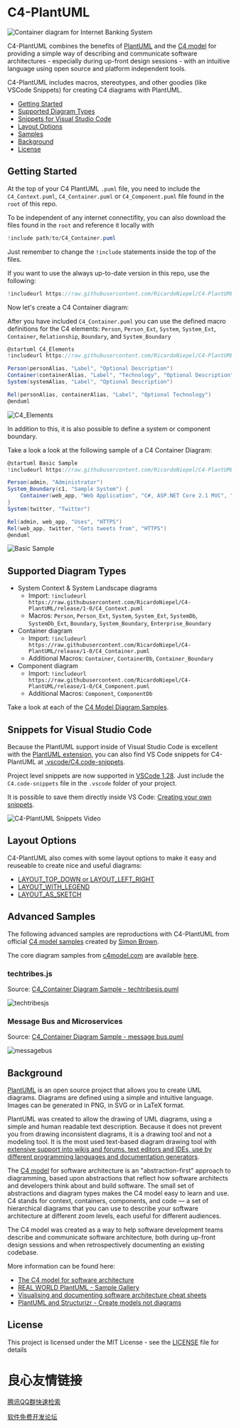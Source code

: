 # C4-PlantUML

![Container diagram for Internet Banking System](http://www.plantuml.com/plantuml/png/pPLjZzCu4CVVzrECojlssbrWsKFTYZwmEX2zwrrw1n8WD4ccgOLZHxQpfHnyztDSDoJhLjp3eYChhTePpzy__psPFj46bIbptj7lcIXGOGufhR7aPaKVp8IpJEGa32Js7wd6ggt2uYLBpGREXyD6FCSF2z8QCuhOHuApXysaeiIWo3Z1dnsmJsGrIPfTGTTIc7t1kSle3QPooqG6Q-IQEf-RW6WmHltVH2PAoQrNc4ak5ToxS8-BL4fXjAd_-TYnHgDObY95jHkF3tHjXbF4ms23MnWFtEEYKwbIKgVYaTbnWXJrXj9Jb0KfBOLZ37cyyBLxQemmEiNaVQQgy_hSyFB1-QDfY3XyT7zwSNsAnROPAO7ytRU1khYi_aAeoqdrTmfAxxIX_AvPpiukBgVpaEN-xD7rRFXLWxuDr8_kEMrG-E9z3_vubE_4dk3E4YkEJ92wQvm7zo_dyuV_qAB_ZyR80eo4M1eZBH6hB69IT3Oi9T0rH8TJHY85nRADwNowWjPZlw_i8lZK-JJoGsRiCx0V6YxbN_KwTMYCvXhVOcEtODymBkwlEQXjhl6dtTVMbjgK9T_pTmmpd61MvrA6MNKLQwdWcQWaoLWNXRsZ328dtQcx1hfNLxDIMwD8lH5l14mWyLz1hi5i269RseCjCnj_AEGk1fWazbgCxa9ZkAEk1Tgx12Ylzonlkz3y1NC2PxvZMW8lAOP9KN2Me67IiWu68yq-qkEpy_7hvtY3FOWALIal_fYz7Gsgt7WmSAUQ4sSt5j4TI1iha3WtIHX0aRfm3HWVl5fEkj1kP0ktfVWT5aN85x7gKt-96LMS8L-KA5QO7an4Ld9Kjn2NIjwmb3GWvyTvrgLmZOoScHqOQOrsFckuOLYLC5NHGQpaLfCwmguB3BaNCcRy2FBiNWzUOOwAYPEem5dE3AMWorXRLBd-s-WwOC_t82dTi8H2Uf-lpVUZnfrXxZ-tJn3z-W8EcLj7Y8nKfA7Kf41HnhHHQFc0YRLKkMkm7cniNGfOcWqaYb8IXY7NlQhnIMlWChDVo2G_XB0rNUZtPFdiQtqybybxKlKxVQfLlkApizRkTeGkHhk1IAsNp0xC5jxJ_W8PzuF2RRVQ433XPzE29KfgkJRmz4EoiLNanrKNmfz5jnVbo0wHzbPs8x5McDEjyTIy8UJyq5M93TGdRLmKO2nBywMbUlLawe5HA3GwJ_nTdUJqoWVIWnpq--F3Im-FA-ohtpNfzhNzj5ejeo-tr6rNwmB_NMMZvHi2tSu1fwNjPvnDsvYhRjpooVrHxqJIW-VHBpyF0fR6zdUYLx-oe_uHiTy8Kmrh9NCtaxUA6T9WP7i3hp-VpewvPfNxhOxpsX49gqtzAbDfTZlDHROg00gAIir4TembMgoMJPQca7MjtLTDumAjWNVlrU95QDuJgrdc_2y0 "Container diagram for Internet Banking System")

C4-PlantUML combines the benefits of [PlantUML](http://en.plantuml.com/) and the [C4 model](https://c4model.com/) for providing a simple way of describing and communicate software architectures - especially during up-front design sessions - with an intuitive language using open source and platform independent tools.

C4-PlantUML includes macros, stereotypes, and other goodies (like VSCode Snippets) for creating C4 diagrams with PlantUML.

* [Getting Started](#getting-started)
* [Supported Diagram Types](#supported-diagram-types)
* [Snippets for Visual Studio Code](#snipptes-for-visual-studio-code)
* [Layout Options](#layout-options)
* [Samples](#advanced-samples)
* [Background](#background)
* [License](#license)

## Getting Started

At the top of your C4 PlantUML `.puml` file, you need to include the `C4_Context.puml`, `C4_Container.puml` or `C4_Component.puml` file found in the `root` of this repo.

To be independent of any internet connectifity, you can also download the files found in the `root` and reference it locally with

```c#
!include path/to/C4_Container.puml
```

Just remember to change the `!include` statements inside the top of the files.

If you want to use the always up-to-date version in this repo, use the following:

```c#
!includeurl https://raw.githubusercontent.com/RicardoNiepel/C4-PlantUML/release/1-0/C4_Container.puml
```

Now let's create a C4 Container diagram:

After you have included `C4_Container.puml` you can use the defined macro definitions for the C4 elements: `Person`, `Person_Ext`, `System`, `System_Ext`, `Container`, `Relationship`, `Boundary`, and `System_Boundary`

```csharp
@startuml C4_Elements
!includeurl https://raw.githubusercontent.com/RicardoNiepel/C4-PlantUML/release/1-0/C4_Container.puml

Person(personAlias, "Label", "Optional Description")
Container(containerAlias, "Label", "Technology", "Optional Description")
System(systemAlias, "Label", "Optional Description")

Rel(personAlias, containerAlias, "Label", "Optional Technology")
@enduml
```

![C4_Elements](http://www.plantuml.com/plantuml/png/xLXhKziu5FtkNw663oqpOGcq1PODcUPX2hCXOV8Ojaix6H4hYQUEv96KGdQx_tqbsH5EX5Phf_2fOWQCTU-vvrx9HuyFZ4FA5_F8UmsQ92AKYOSTP_EyLm6QX1W1l-rV-Pt1wBmhVZMxxMuFx9ohvWcaFbz68Pxcn1pupOjEWjY__DC71uUUnxw6E8OKpe4mWek83z03hqVX5CyHvc0iVY6QDRkdCBu90pu3XvLAvlqSFbmXnk0KzSE_43XuNybwKJJc44yZ1FxsW6XzWOe8NyRed62UU1og7ZQ30RaNoO49Z1Zo_id2r2abzoc4AYlOEL9DlP5Gvjji00bcSgfMxyW21v0kQxKLlmqM5iuL8y86ZtUggRSDGWD4RU_bY28GG3P3WQJv6hJXaYnulY6EY63Shd_g3WUZUd_K_zqVD2yoAT_1yTSfbSccF7pVRxIQ6OiPnC4z3Jb7672wGEO4aTbru1o1KfFCmp7eGyp0LR_a9NC5J0YHVweJ8kUF37D6KL2xWHIBUfvMzsL73JGfWXm5mfo286JZ1MCXmMM04GeOu0JS8V0DHc4WhRnN20UFAUfyLxaEkjUZLlUc8_nYvKiu9u9nACTOm6xQj_tpmQXt-V5Y028quTA5XjCPptY8mZUIMH6Yl1zlwhXyWqOY0yZA08qYU8UYtSo7K3exIz-MmDeCX0oaVcv0-I1dvDF0u3Rf_MAF83BheGZAbDaiZ7CcAbn7Aqu7vHNeuHezNTApKcaNh8op7TeFd4hokYovmd0qdk6judt6-_jL9hxZqmsXhDscy5-g-xA_jhzVMgk1u3QXP5uMPYGprYbjiwiCIdjxjTAk4qCdPeAPDXfrhMuDySc_IHsKjqdGx9CCgtjxag4RokJfCDBWQ-WT9Bx0EqAB55DaxSOgMjIdQwfZ52okm7H3RblaJUAj8iMLmcfKkBLzQUtOv1xRYLf2Eo5CXkuqDietB5A-uRMHu73xujcGOnj5EtqdWCbjcAjixI9baqkqaLvx-yBPiT64subQGbiW70pRkShNAr8-kRanS-pzWFhPmOLuMIjepyEDOP9qP_AuWmONA8fHxWEOSDRge639RggrOEzs5WO1mbzQUwfZpMVey1a-uTDp-FIUy6axVDgfZpekZacCJa4Ti53j41cPy7j8nSEISJJ_HPXSqt0EwHAW2Cc37pi5WvbX248CcCII7lr571FA1MB6wHgHM0I0EDZqPUdUEbg2CS5OFA40S0Au8ymbvWW7mXOkWX3XiSZ3_uReyeu4oxBSwC-06l5m32CL5nEyz_WcLeJA0fA5GK9Cp0drJ2RhmGFq3KKabfa8I2ZAKlJmVktt-jtEgF5nTNAldBmxF6xeVl-FWT_hrDiZm_3eHFvem_wd_i2_olGV71oTD5eca67ugsfvxmeinsFv-H1Sgvc7TttIDUyhbAdJeB5n8jseY7bohXo_RHoTMq_ow46Gmp0QlI1dFGfEyYTr-MCbdqp_b-2iPvQLwjlcyNcpugxp2t8sPxkxpjlVeznS3Yv6RV-ZtsbvCwaRJAVeHMYAS93S7NZVpy1Q4_yFX17uxdslRioCMce1abcgJ7HsDjjLoRDE6vMeISDKHTT1jQ4DL3k9X5HQvgNBQ-2dGfzN3nNX7BSXIORhDnKECFaG83QcJwD-nf_noi8IOPFlo7_WEJWRocEGDv2B9k0Cf-FrrQZco88f1vEy2LQKk1d1u5kqycxosrRU6QxujQ6ccFFs4DmcVlPBlk9xm2R170fgb87xaCz23FZBxGh7EhXb7pZOsEKLsUJz9fp6aO0KXBKHfEDPo0KPLbuv21OALpubjwNxB4aLC0uda-ARnQPOzEgN7R-NsRszUtlIQht_GRitNSSNMQHrEkwzHVxb-UVoB9oC2gUuUfoVPn7NMc3gfpvrcmALzruTPEThLiJoy305lJ2X3V4to1MNVJEX_CglNNEAlyx29llpc63vd9LzxUGM_CowySQzSA1T44SB1k9YouGcQrac-gQionWPPTz6lA-kknqXYndnFddVQ9nNVf1uw-os4--TYceMnTOvM1NxM9odMYVFfjW_5LjO6UEWhT8fy5owdi8_jwxhF0nTDtYyiAxRoScM7ZYJIL9Fc9NQwl0X7hen3uaSxvQ42jL_ucBySPNIWsouglqhYSXq-Hz0wQ4hcKt_DxhNGz4wOOE52V58Ho1yG3XOpAD_0G00 "C4_Elements")

In addition to this, it is also possible to define a system or component boundary.

Take a look a look at the following sample of a C4 Container Diagram:

```csharp
@startuml Basic Sample
!includeurl https://raw.githubusercontent.com/RicardoNiepel/C4-PlantUML/release/1-0/C4_Container.puml

Person(admin, "Administrator")
System_Boundary(c1, "Sample System") {
    Container(web_app, "Web Application", "C#, ASP.NET Core 2.1 MVC", "Allows users to compare multiple Twitter timelines")
}
System(twitter, "Twitter")

Rel(admin, web_app, "Uses", "HTTPS")
Rel(web_app, twitter, "Gets tweets from", "HTTPS")
@enduml
```

![Basic Sample](http://www.plantuml.com/plantuml/png/xLXhRziw4ltkNy7hV6W3E8sJFfhDEaRzK1vOnmaiPRDtsy9Wf74iN9aKIBgkTzl_laD9PcGpMa7sRJvT1aWKSURCcI5r-FWa5HLgFejghqYFHrn8VDWhRRNQRm5CGWR46JZNpj0Rdz_WhzxDu6P4ziwJLaCaLosZa3rMnFIStkKmHNIl_ksGe-DQJVuHifWAEYDeHEUHyk2xwaJX8vi1KyJ7No3oPWj1u_imK5Dot6pcti_ezskGaZw26_u7oD7xPjvBWAyeUuo0_BT6iBc82bmjOpZdJAKUnqcFdDA0Bp0vCg6HXDhFF4n72Bx889AoahqFIKlUQ2ZxRJx0psSvjLeFVCu2AfRjzehV1ei2paqhmWQFTqbBtdQv240KlTSZ2YIWSWg1flcA3EYIprMr8OuuCXvqVh-vyyOTT-p-m_5wbxcK7wZ_nwFGoMOy7CVfzdivYobbmKA4IW4ZIip1dY0wko6T0Qdt-2pqYKkP9DTklPRE5JBXNFzfJT2E-3hCcO2WVKy5mtgUjWvrHvlq15050PeB4eJIdqiPSjOW322GH77o0EGRZS90MzL-0nOyfMZoNUNgtToE-pVtG_IB4r-k59yXhXvZXDsq7pZdtdXqTN7faGWcIhk8y76gSXvO-6uwAqAe-l5cZilNCCOCg6mG64Vq0QBzt8TGFplBtjR9sWoaacH-vO3wGS_8vu79vxJtQt44p6m44TKfosaOLqmKNSShJaUD5UZn6ZrJqhDwVP-iZFCTne-SQlAcB9N2AF2dRATuNzZXOKlYTtow8PJjpndyrzQXxcyV7jRNQe3S9eBF6cZ6SsETqRQx6gH-SD2kxvTYcCHiCDl6eAxLhOkV_EkLW_Qs2Tfzcc7hu40pB8UoUPOO6V0rz27W5_Z0nJR5nAoBi7OlwlCrDJ6sB2vYba7kNkHDulrjYgk5rQfmV_VI5cFp1IiWMXow7C9cM9h6HldkjYdVtQsLuDtknIj2Zeie5jCl1R2vtLKgss2Rikabsafli7lXYh5XeWg85eSkW2XXEAXKlj4svTER6pl7qUxr-p_WA5w55IpEenp39bcUoTCEcbn254Fb0nWw6tL8OFb-fhNauFCq309WN_i7ISUQprs9pzqpFgCIdz4pFeCIdq7canmNVHx3AUaG6IOxHCadQa45FYobWjaRDBaLuOoA9O48zC5FdX9lQXcIa16fiRI7EuzZBXGYvfnkWSSOWB9WqrTcU-jeINpE63v1G1GdgYJC5LF00hIbyo04vcCUpZSGomSUB1jwepyboOY7FesIk8opWwStSKAeWP0o359YVAwIPpvP3nx0DuXuh3D1I8fbsVRmVkkCt9lXk7knEhatJzuTV-oQVkTVdZCQTWPZo_33YVunXkxlhkTSv_gFZZwSTFisa6NujwHLlIieE1xhpuUpTji-l9kJhdrVaPYM6dGtJgGR5R5FpisFRxiVpWjFyl0ToJ4QZL-Ginc5Kl8d7VrJI3wT_Y_2sKoO8gflUn_FUytoEhyWPtksbzTvztkK-ollSZnmBfnXlpRLkY5DYhK87e45wTr1xSSPMMluluT6v4VjHsjZPhGp2vBEqiJ4P5TakofvtccZ4crjcAdeEgWnB08rJfXGafPzwVAAE9dGLzN3X725sv0qmxMRYZ8m_H20zCNpg5_O5xQoA8YmoNViV5SLEEUKnuQsaNTBe2ISYUScereX2_Cvs-GDs6x4hGWstsqhNqv-vygNXDlXsj1Gh7XxI3wdViMNVDll0NkSAOhKX2IBK4r3HjJBxGfz4xnW7-XjxFAssUJz7Pty226Hi36Ymf-62id8nie1MQIu-9JUbXxAD5KY5PrCjjyizd3HwrmDdL5kz_RkxKc___vFshsPEhx88ctIATzR_BKyLr-UqScgS8PhnldNBE962spzDATkMw2gtgkJ_7pDYrWL7aRGToUq8VuskTrbtoHKNVcDQqNnDraKoVuivam_vsNVE9KBVcxTU5s-SC0-YQEv9F5souGXMx1CkBQiwnWvPTz5lAzlRuOeYpdnFddVxPut_oJnDjdj9jvxpQGLABR9eL2nF-9vgd_oonJxByL6ApCEbbKs1NwLhcVmlrhNJHv5kfvrlxok5vF3bfqtQJ0BaK2ze_-6KWcgkC0RyCrDkt-4HYwTQILB--hxwPURMxaMy32cSOoMz_10Ed4SXNwogwpZgzvUWtJSspT3nqCN0UJupH6v_cTFztMYY2yacKiafGLGqwPeCfj7AjGXFPHR1OAeS0OHnf98yMT6yhLAEn4dCyFEsWYYLN9FjEuaI1tlqlDkNRJIHgRt2UO2bCH_GV_Hryzvbq_0Wlai-Xy0 "Basic Sample")

## Supported Diagram Types

* System Context & System Landscape diagrams
  * Import: `!includeurl https://raw.githubusercontent.com/RicardoNiepel/C4-PlantUML/release/1-0/C4_Context.puml`
  * Macros: `Person`, `Person_Ext`, `System`, `System_Ext`, `SystemDb`, `SystemDb_Ext`, `Boundary`, `System_Boundary`, `Enterprise_Boundary`
* Container diagram
  * Import: `!includeurl https://raw.githubusercontent.com/RicardoNiepel/C4-PlantUML/release/1-0/C4_Container.puml`
  * Additional Macros: `Container`, `ContainerDb`, `Container_Boundary`
* Component diagram
  * Import: `!includeurl https://raw.githubusercontent.com/RicardoNiepel/C4-PlantUML/release/1-0/C4_Component.puml`
  * Additional Macros: `Component`, `ComponentDb`

Take a look at each of the [C4 Model Diagram Samples](samples/C4CoreDiagrams.md).

## Snippets for Visual Studio Code

Because the PlantUML support inside of Visual Studio Code is excellent with the [PlantUML extension](https://marketplace.visualstudio.com/items?itemName=jebbs.plantuml), you can also find VS Code snippets for C4-PlantUML at [.vscode/C4.code-snippets](.vscode/C4.code-snippets).

Project level snippets are now supported in [VSCode 1.28](https://code.visualstudio.com/updates/v1_28#_project-level-snippets).
Just include the `C4.code-snippets` file in the `.vscode` folder of your project.

It is possible to save them directly inside VS Code: [Creating your own snippets](https://code.visualstudio.com/docs/editor/userdefinedsnippets#_creating-your-own-snippets).

![C4-PlantUML Snippets Video](images/vscode_c4plantuml_snippets.gif)

## Layout Options

C4-PlantUML also comes with some layout options to make it easy and reuseable to create nice and useful diagrams:

* [LAYOUT_TOP_DOWN or LAYOUT_LEFT_RIGHT](LayoutOptions.md#layout_top_down-or-layout_left_right)
* [LAYOUT_WITH_LEGEND](LayoutOptions.md#layout_with_legend)
* [LAYOUT_AS_SKETCH](LayoutOptions.md#layout_as_sketch)

## Advanced Samples

The following advanced samples are reproductions with C4-PlantUML from official [C4 model samples](https://c4model.com/#examples) created by [Simon Brown](http://simonbrown.je/).

The core diagram samples from [c4model.com](https://c4model.com/#coreDiagrams) are available [here](samples/C4CoreDiagrams.md).

### techtribes.js

Source: [C4_Container Diagram Sample - techtribesjs.puml](samples/C4_Container%20Diagram%20Sample%20-%20techtribesjs.puml)

![techtribesjs](http://www.plantuml.com/plantuml/png/pLLjRzis4FxkNt78lco04x-uYRCYDUeNk5sn3btihX_Q8g34iyIM8ZMIgkEk_U-ZICKJBGjRaHOT3KWGUVVSSm_lpe-r8SeK6U_ezqpaH94CA6v8mSqQRysKiqHaA0p4ze6gPhLL97_5g4bXsE_NzZDo-nor9Wcks4U4mNdzK65iY4WumbyTi6jbCL6QNOvBAOnt6BeJdH8gjqmai25SO-TpdI0n92BwVY1JfUIsGfXBBXNySE6MsocHchjr_C_7qhgwYcGXA56xoUIENSYXZN6_4U20nWEttEvCAeggRNzbTXo14fqYRMEPez9IU8uDFXNmqgs0HhWx8_7xH9NvLcVzomV3yQn9iJyUpIwMRLnicQ4IXDzy6r8Nb-MlIUfoMlxQIEcTDfXzRIw3mSNbRD7aCfgFb_F-lmhqRKZzx5QxGCt6-zxwX5J-9_A4TnPRSC84ggzDvy7eSh4u_nA9lYiR8tCm4Y9fZBICM2aHawAJCegWzoGw71CK51HBKjFvz0Y2PR_NrWW-TJvTLKDcKfs07nh-oBVw_kYkC08RNs8JP-0Bnk_xQsxu1ZO-M--xbzGUMUQUVsTV0N3owD5KIB7BPA7XfKPr0iT67T50xink2cjs094a2XDYaEun0jVzyJ5VcZ71j56aLFouVs1o1CDWd1h58jHdxpIyNZantfv0y3zdWUA1Bolt211UOGJJFESiTZ7UY5xlIhEF-70mdBn-HZwGBgnonKG2p_-OTs4jCsi8uxFRjrUzqcxIwxsnNZ3bN6urb1HrML4V66uXHvbpx8Ads7MNWi9q0J_Obzru9oFxH1EVmKR934oAm6LCE9IPTO6oX1dxHGI5NzQWBNDfLGexXcZOOdH3yjobLxMLo-uQkKlBGYogxJ33vxlLxx_2-Tbv8w6LZOIwaO9xGuPPX4gdBBSxXB_NXob5X2Qb-HDcdXOHACnbbUWHzWhv3OsQTxDazktlD6IzdAv7m-DyDH8Lfy04nLlKHu9jBAXlcePQlqahXXFAenr89KKY5pCOdWrRnF9tUBrQzQRbDDaWKWq_HbmcODCt-YTtZsQBQ8un4rB_oPiglCmjHrJDoeGnpANGacDPmGUCl9U6N4cNSRUA6rw98rHL9KW117IS8YquKh2gi6Cq2y_73i-0vdhBZ3aO8rvdxsRyUUZakRJw9CoaHHIwpAoSkjKZAayxuSY2qzF9NOV0GujXDTMeGq6VhjSlLlzeUDAfpQvxW0G3x1v0bODpzkrI-LuZeRxmt5rk5IjltSWGpzPrxzbYDk-wGeJHg7_HWbxhZqQ4mD2NQyFcUCzicSAo58sC9Iz9A0F3SNymhhEe2WjENxxuJrcwtltIL8CWpMHVtUaNMeRPjcj-_znjgAfJgc1FqEox69ZOI9MvOghD4aUbjO2Q0NnRrV13t4WM1l8YuYo6M5Bqeu8PgHX-QIpVaBLG-sbJQ2QISbYwHFO3ior07RygZTFNAQCKnTlhq_fKVuo25Xd_6m00 "techtribesjs")

### Message Bus and Microservices

Source: [C4_Container Diagram Sample - message bus.puml](samples/C4_Container%20Diagram%20Sample%20-%20message%20bus.puml)

![messagebus](http://www.plantuml.com/plantuml/png/pPPjRzis4CVV-rCStBVnx3mqoOh4gEqaQukc3v67laY3W18l4X6P94ZAgRVqku-K55aofMx6MY0qOC2yq_z-l3iVzLeReaosI7lwdd5955a0nJkIfMQEtymaPJ5V83SGsIzKDQy7HUGNHaq2UwDHRNz1lbsYrYJ6WFs5iFkoRbGO6SBZ5E7l7jWLM4qKPYNnGd1JFB2NMtH2g7XWF8OxachiVQy34aD2el-Vo4GfyL0gp4Gg5Bmup5U-uvJytRh-zxPZdPo48kEKgDLu_4JNPEWY7da1DZ0EyfNlJeMYgBhs0xDA4IZH2T8kIebA2rumUZoby4M-AWn_TqgY-rYvyvQsqV71tj7KHnmTxKyFBxfOR9kXuYIz_JLGXyVkuqCTJzod2qgljC75psRPtJqydfxvBFkpeulPw5yJz6kWVizNTuByFzvpo4-9ydpIqwnPPCK9uwX-Dix1_l7PsSjjKlGCQBQuBvpH20b6G2YC4VOOpEML2TvB64NG5NalnHWv1SNYnFGUJw6nxE-vTOB7tkD9EPd6fGMAILEOYlbGcPwwgU5JzEKuToYwhDWlUiDxjk5JfAXujgg3DLdoWh-tlXJxfwUpJDj3e_hAltAOG5J-x4DjQ1DTxRS_36_vdL0Buh86rq5ESzE7nktaH7RBRcWNcKYPiiY9M9RXy4JR-hpQtHjVloDBeYF5fDc12O-pbAYRaw4pZuV30ZnDnSEQKhjoBWWdCO99a2cGIjon5FlGR4uBHQJy0LE0QiaYz7bs893AtR9J8Sm6pJn1a89n0-8EI1IXrc3pK-41MwVB9whSRdKHtCSh6nYccMwINP4mPERoyoQG8bnBeKoE4MQQSSU4I-H6jn0i2lrRw-a7lqAdP8_UdfohB5njX9yf90OrS7Veb6ca-Qp8OLIb9ZCbXSOsdigfEoMJZ3BJJZHxCVpjm_by0-gJ4aj6BPLGCU5CvzKOFDWj84whU8EAMCeCQuCgl1f0vG1iTj1PkTba-gX8bBhNhcW3Ap12eTwwLMZe4LHrwa2uN0MVtxT79sMfh8N24fMsqVDUJjDrzrGb91GI4MrRIHfs5j51D5dFbyXBGpjnBKr0Gf6Pihd19CH0GfPelwH4ZhIxb4xAtY5LxWS3QvKINZcsqpyrwYRLc_dyKx3cwVUSy-3gxHzlveEnzpT-af6Kc8uAWyjjt0n2z8f7E_0k-FXXw0NqOWpUdr_C6zW1SgghR8Yc-1SC0n7Te_cnQ7ca-bneg5TdoVB3hQErYTLJGyDIfoXZqLDiS_oVJMTrlZg5LVEdmtzayuIADjXIn8_UPEeuOh_NY5QFx_oQpvJX66yDTvqmIf7VN0qsPj9hovujqdy0 "messagebus")

## Background

[PlantUML](http://en.plantuml.com/) is an open source project that allows you to create UML diagrams.
Diagrams are defined using a simple and intuitive language.
Images can be generated in PNG, in SVG or in LaTeX format.

PlantUML was created to allow the drawing of UML diagrams, using a simple and human readable text description.
Because it does not prevent you from drawing inconsistent diagrams, it is a drawing tool and not a modeling tool.
It is the most used text-based diagram drawing tool with [extensive support into wikis and forums, text editors and IDEs, use by different programming languages and documentation generators](http://en.plantuml.com/running).

The [C4 model](https://c4model.com/) for software architecture is an "abstraction-first" approach to diagramming, based upon abstractions that reflect how software architects and developers think about and build software.
The small set of abstractions and diagram types makes the C4 model easy to learn and use.
C4 stands for context, containers, components, and code — a set of hierarchical diagrams that you can use to describe your software architecture at different zoom levels, each useful for different audiences.

The C4 model was created as a way to help software development teams describe and communicate software architecture, both during up-front design sessions and when retrospectively documenting an existing codebase.

More information can be found here:

* [The C4 model for software architecture](https://c4model.com/)
* [REAL WORLD PlantUML - Sample Gallery](https://real-world-plantuml.com/)
* [Visualising and documenting software architecture cheat sheets](http://www.codingthearchitecture.com/2017/04/27/visualising_and_documenting_software_architecture_cheat_sheets.html)
* [PlantUML and Structurizr - Create models not diagrams](http://www.codingthearchitecture.com/2016/12/08/plantuml_and_structurizr.html)

## License

This project is licensed under the MIT License - see the [LICENSE](LICENSE) file for details

 # 良心友情链接

[腾讯QQ群快速检索](http://u.720life.cn/s/8cf73f7c)

[软件免费开发论坛](http://u.720life.cn/s/bbb01dc0)